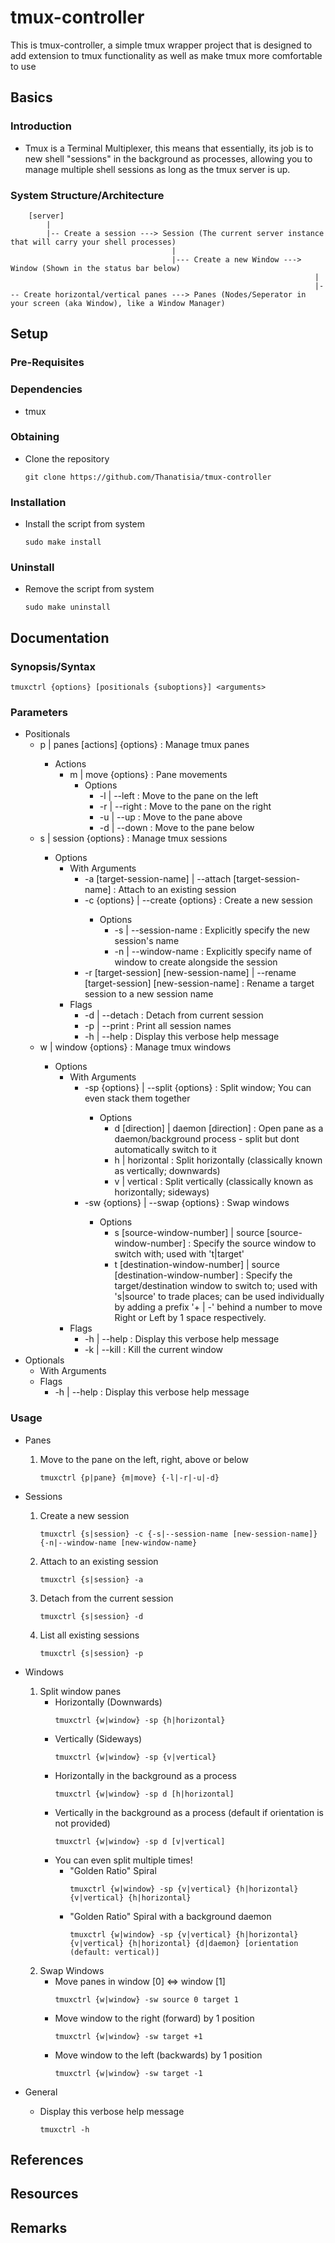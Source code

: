 # tmux-controller

This is tmux-controller, a simple tmux wrapper project that is designed to add extension to tmux functionality as well as
make tmux more comfortable to use

## Basics
### Introduction
+ Tmux is a Terminal Multiplexer, this means that essentially, its job is to new shell "sessions" in the background as processes, allowing you to manage multiple shell sessions as long as the tmux server is up.

### System Structure/Architecture
```
    [server]
        |
        |-- Create a session ---> Session (The current server instance that will carry your shell processes)
                                    |
                                    |--- Create a new Window ---> Window (Shown in the status bar below)
                                                                    |
                                                                    |--- Create horizontal/vertical panes ---> Panes (Nodes/Seperator in your screen (aka Window), like a Window Manager)
```

## Setup
### Pre-Requisites

### Dependencies
+ tmux

### Obtaining
- Clone the repository
    ```console
    git clone https://github.com/Thanatisia/tmux-controller
    ```

### Installation
- Install the script from system
    ```console
    sudo make install
    ```

### Uninstall
- Remove the script from system
    ```console
    sudo make uninstall
    ```

## Documentation
### Synopsis/Syntax
```console
tmuxctrl {options} [positionals {suboptions}] <arguments>
```

### Parameters
- Positionals
    - p | panes [actions] {options} <arguments> : Manage tmux panes
        - Actions
            + m | move {options} : Pane movements
                - Options
                    + -l | --left  : Move to the pane on the left
                    + -r | --right : Move to the pane on the right
                    + -u | --up    : Move to the pane above
                    + -d | --down  : Move to the pane below
    - s | session {options} <arguments> : Manage tmux sessions
        - Options
            - With Arguments
                + -a [target-session-name]               | --attach [target-session-name]               : Attach to an existing session
                - -c {options} <arguments>               | --create {options} <arguments>               : Create a new session
                    - Options
                        + -s | --session-name : Explicitly specify the new session's name
                        + -n | --window-name  : Explicitly specify name of window to create alongside the session
                + -r [target-session] [new-session-name] | --rename [target-session] [new-session-name] : Rename a target session to a new session name
            - Flags
                + -d | --detach : Detach from current session
                + -p | --print : Print all session names
                + -h | --help : Display this verbose help message
    - w | window {options} <arguments> : Manage tmux windows
        - Options
            - With Arguments
                + -sp {options} <arguments> | --split {options} <arguments> : Split window; You can even stack them together
                    - Options
                        + d [direction] | daemon [direction] : Open pane as a daemon/background process - split but dont automatically switch to it
                        + h | horizontal : Split horizontally (classically known as vertically; downwards)
                        + v | vertical   : Split vertically (classically known as horizontally; sideways)
                + -sw {options} <arguments> | --swap {options} <arguments> : Swap windows
                    - Options
                        + s [source-window-number] | source [source-window-number] : Specify the source window to switch with; used with 't|target'
                        + t [destination-window-number] | source [destination-window-number] : Specify the target/destination window to switch to; used with 's|source' to trade places; can be used individually by adding a prefix '+ | -' behind a number to move Right or Left by 1 space respectively.
            - Flags
                + -h | --help : Display this verbose help message
                + -k | --kill : Kill the current window
- Optionals
    - With Arguments
    - Flags
        + -h | --help : Display this verbose help message

### Usage
- Panes
    1. Move to the pane on the left, right, above or below
        ```console
        tmuxctrl {p|pane} {m|move} {-l|-r|-u|-d}
        ```
- Sessions
    1. Create a new session
        ```console
        tmuxctrl {s|session} -c {-s|--session-name [new-session-name]} {-n|--window-name [new-window-name}
        ```
    2. Attach to an existing session
        ```console
        tmuxctrl {s|session} -a
        ```
    3. Detach from the current session
        ```console
        tmuxctrl {s|session} -d
        ```
    4. List all existing sessions
        ```console
        tmuxctrl {s|session} -p
        ```
- Windows
    1. Split window panes
        - Horizontally (Downwards)
            ```console
            tmuxctrl {w|window} -sp {h|horizontal}
            ```
        - Vertically (Sideways)
            ```console
            tmuxctrl {w|window} -sp {v|vertical}
            ```
        - Horizontally in the background as a process
            ```console
            tmuxctrl {w|window} -sp d [h|horizontal]
            ```
        - Vertically in the background as a process (default if orientation is not provided)
            ```console
            tmuxctrl {w|window} -sp d [v|vertical]
            ```
        - You can even split multiple times!
            - "Golden Ratio" Spiral
                ```console
                tmuxctrl {w|window} -sp {v|vertical} {h|horizontal} {v|vertical} {h|horizontal}
                ```
             - "Golden Ratio" Spiral with a background daemon
                ```console
                tmuxctrl {w|window} -sp {v|vertical} {h|horizontal} {v|vertical} {h|horizontal} {d|daemon} [orientation (default: vertical)]
                ```           
    2. Swap Windows
        - Move panes in window [0] <=> window [1]
            ```console
            tmuxctrl {w|window} -sw source 0 target 1
            ```
        - Move window to the right (forward) by 1 position
            ```console
            tmuxctrl {w|window} -sw target +1
            ```
        - Move window to the left (backwards) by 1 position
            ```console
            tmuxctrl {w|window} -sw target -1
            ```

- General
    + Display this verbose help message
        ```console
        tmuxctrl -h
        ```

## References

## Resources

## Remarks
